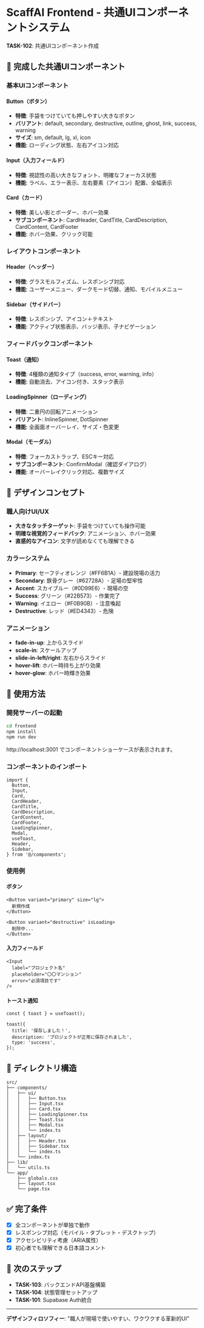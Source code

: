 # ScaffAI Frontend - 共通UIコンポーネントシステム

**TASK-102**: 共通UIコンポーネント作成

## 🎨 完成した共通UIコンポーネント

### 基本UIコンポーネント

#### Button（ボタン）
- **特徴**: 手袋をつけていても押しやすい大きなボタン
- **バリアント**: default, secondary, destructive, outline, ghost, link, success, warning
- **サイズ**: sm, default, lg, xl, icon
- **機能**: ローディング状態、左右アイコン対応

#### Input（入力フィールド）
- **特徴**: 視認性の高い大きなフォント、明確なフォーカス状態
- **機能**: ラベル、エラー表示、左右要素（アイコン）配置、全幅表示

#### Card（カード）
- **特徴**: 美しい影とボーダー、ホバー効果
- **サブコンポーネント**: CardHeader, CardTitle, CardDescription, CardContent, CardFooter
- **機能**: ホバー効果、クリック可能

### レイアウトコンポーネント

#### Header（ヘッダー）
- **特徴**: グラスモルフィズム、レスポンシブ対応
- **機能**: ユーザーメニュー、ダークモード切替、通知、モバイルメニュー

#### Sidebar（サイドバー）
- **特徴**: レスポンシブ、アイコン＋テキスト
- **機能**: アクティブ状態表示、バッジ表示、子ナビゲーション

### フィードバックコンポーネント

#### Toast（通知）
- **特徴**: 4種類の通知タイプ（success, error, warning, info）
- **機能**: 自動消去、アイコン付き、スタック表示

#### LoadingSpinner（ローディング）
- **特徴**: 二重円の回転アニメーション
- **バリアント**: InlineSpinner, DotSpinner
- **機能**: 全画面オーバーレイ、サイズ・色変更

#### Modal（モーダル）
- **特徴**: フォーカストラップ、ESCキー対応
- **サブコンポーネント**: ConfirmModal（確認ダイアログ）
- **機能**: オーバーレイクリック対応、複数サイズ

## 🎯 デザインコンセプト

### 職人向けUI/UX
- **大きなタッチターゲット**: 手袋をつけていても操作可能
- **明確な視覚的フィードバック**: アニメーション、ホバー効果
- **直感的なアイコン**: 文字が読めなくても理解できる

### カラーシステム
- **Primary**: セーフティオレンジ（#FF6B1A）- 建設現場の活力
- **Secondary**: 鉄骨グレー（#62728A）- 足場の堅牢性
- **Accent**: スカイブルー（#0D99E6）- 現場の空
- **Success**: グリーン（#22B573）- 作業完了
- **Warning**: イエロー（#F0B90B）- 注意喚起
- **Destructive**: レッド（#ED4343）- 危険

### アニメーション
- **fade-in-up**: 上からスライド
- **scale-in**: スケールアップ
- **slide-in-left/right**: 左右からスライド
- **hover-lift**: ホバー時持ち上がり効果
- **hover-glow**: ホバー時輝き効果

## 🚀 使用方法

### 開発サーバーの起動

```bash
cd frontend
npm install
npm run dev
```

http://localhost:3001 でコンポーネントショーケースが表示されます。

### コンポーネントのインポート

```tsx
import {
  Button,
  Input,
  Card,
  CardHeader,
  CardTitle,
  CardDescription,
  CardContent,
  CardFooter,
  LoadingSpinner,
  Modal,
  useToast,
  Header,
  Sidebar,
} from '@/components';
```

### 使用例

#### ボタン
```tsx
<Button variant="primary" size="lg">
  新規作成
</Button>

<Button variant="destructive" isLoading>
  削除中...
</Button>
```

#### 入力フィールド
```tsx
<Input
  label="プロジェクト名"
  placeholder="〇〇マンション"
  error="必須項目です"
/>
```

#### トースト通知
```tsx
const { toast } = useToast();

toast({
  title: '保存しました！',
  description: 'プロジェクトが正常に保存されました',
  type: 'success',
});
```

## 📂 ディレクトリ構造

```
src/
├── components/
│   ├── ui/
│   │   ├── Button.tsx
│   │   ├── Input.tsx
│   │   ├── Card.tsx
│   │   ├── LoadingSpinner.tsx
│   │   ├── Toast.tsx
│   │   ├── Modal.tsx
│   │   └── index.ts
│   ├── layout/
│   │   ├── Header.tsx
│   │   ├── Sidebar.tsx
│   │   └── index.ts
│   └── index.ts
├── lib/
│   └── utils.ts
└── app/
    ├── globals.css
    ├── layout.tsx
    └── page.tsx
```

## ✅ 完了条件

- [x] 全コンポーネントが単独で動作
- [x] レスポンシブ対応（モバイル・タブレット・デスクトップ）
- [x] アクセシビリティ考慮（ARIA属性）
- [x] 初心者でも理解できる日本語コメント

## 🎉 次のステップ

- **TASK-103**: バックエンドAPI基盤構築
- **TASK-104**: 状態管理セットアップ
- **TASK-101**: Supabase Auth統合

---

**デザインフィロソフィー**: "職人が現場で使いやすい、ワクワクする革新的UI"
